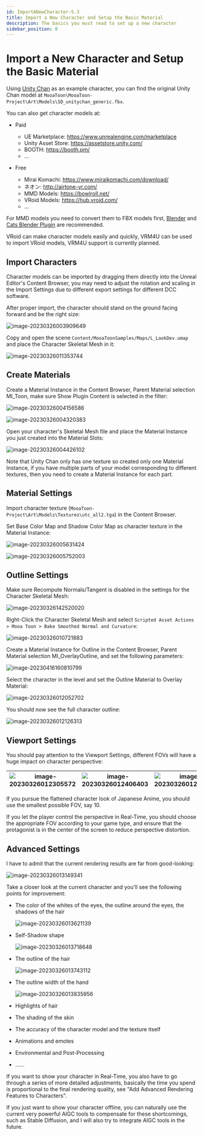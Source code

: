 ```yaml
---
id: ImportANewCharacter-5.3
title: Import a New Character and Setup the Basic Material
description: The basics you must read to set up a new character
sidebar_position: 0
---
```


# Import a New Character and Setup the Basic Material

Using [Unity Chan](https://unity-chan.com/) as an example character, you can find the original Unity Chan model at `MooaToon\MooaToon-Project\Art\Models\SD_unitychan_generic.fbx`.

You can also get character models at:

- Paid
  - UE Marketplace: https://www.unrealengine.com/marketplace
  - Unity Asset Store: https://assetstore.unity.com/
  - BOOTH: https://booth.pm/
  - ...

- Free
  - Mirai Komachi: https://www.miraikomachi.com/download/
  - ネオン: http://airtone-vr.com/
  - MMD Models: https://bowlroll.net/
  - VRoid Models: https://hub.vroid.com/
  - ...

For MMD models you need to convert them to FBX models first, [Blender](https://www.blender.org/) and [Cats Blender Plugin](https://github.com/absolute-quantum/cats-blender-plugin) are recommended.

VRoid can make character models easily and quickly, VRM4U can be used to import VRoid models, VRM4U support is currently planned.

## Import Characters

Character models can be imported by dragging them directly into the Unreal Editor's Content Browser, you may need to adjust the rotation and scaling in the Import Settings due to different export settings for different DCC software.

After proper import, the character should stand on the ground facing forward and be the right size:

![image-20230326003909649](./assets/image-20230326003909649.png)

Copy and open the scene `Content/MooaToonSamples/Maps/L_LookDev.umap` and place the Character Skeletal Mesh in it:

![image-20230326011353744](./assets/image-20230326011353744.png)

## Create Materials

Create a Material Instance in the Content Browser, Parent Material selection MI_Toon, make sure Show Plugin Content is selected in the filter:

![image-20230326004156586](./assets/image-20230326004156586.png)

![image-20230326004320383](./assets/image-20230326004320383.png)

Open your character's Skeletal Mesh file and place the Material Instance you just created into the Material Slots:

![image-20230326004426102](./assets/image-20230326004426102.png)

Note that Unity Chan only has one texture so created only one Material Instance, if you have multiple parts of your model corresponding to different textures, then you need to create a Material Instance for each part.

## Material Settings

Import character texture (`MooaToon-Project\Art\Models\Textures\utc_all2.tga`) in the Content Browser.

Set Base Color Map and Shadow Color Map as character texture in the Material Instance:

![image-20230326005631424](./assets/image-20230326005631424.png)

![image-20230326005752003](./assets/image-20230326005752003.png)

## Outline Settings

Make sure Recompute Normals/Tangent is disabled in the settings for the Character Skeletal Mesh:

![image-20230326142520020](./assets/image-20230326142520020.png)

Right-Click the Character Skeletal Mesh and select `Scripted Asset Actions > Mooa Toon > Bake Smoothed Normal and Curvature`:

![image-20230326010721883](./assets/image-20230326010721883.png)

Create a Material Instance for Outline in the Content Browser, Parent Material selection MI_OverlayOutline, and set the following parameters:

![image-20230416160810799](./assets/image-20230416160810799.png)

Select the character in the level and set the Outline Material to Overlay Material:

![image-20230326012052702](./assets/image-20230326012052702.png)

You should now see the full character outline:

![image-20230326012126313](./assets/image-20230326012126313.png)

## Viewport Settings

You should pay attention to the Viewport Settings, different FOVs will have a huge impact on character perspective:

| ![image-20230326012305572](./assets/image-20230326012305572.png) | ![image-20230326012406403](./assets/image-20230326012406403.png) | ![image-20230326012439049](./assets/image-20230326012439049.png) |
| ------------------------------------------------------------ | ------------------------------------------------------------ | ------------------------------------------------------------ |

If you pursue the flattened character look of Japanese Anime, you should use the smallest possible FOV, say 10.

If you let the player control the perspective in Real-Time, you should choose the appropriate FOV according to your game type, and ensure that the protagonist is in the center of the screen to reduce perspective distortion.

## Advanced Settings

I have to admit that the current rendering results are far from good-looking:

![image-20230326013149341](./assets/image-20230326013149341.png)

Take a closer look at the current character and you'll see the following points for improvement:

- The color of the whites of the eyes, the outline around the eyes, the shadows of the hair

  ![image-20230326013621139](./assets/image-20230326013621139.png)

- Self-Shadow shape

  ![image-20230326013718648](./assets/image-20230326013718648.png)

- The outline of the hair

  ![image-20230326013743112](./assets/image-20230326013743112.png)

- The outline width of the hand

  ![image-20230326013835956](./assets/image-20230326013835956.png)

- Highlights of hair

- The shading of the skin

- The accuracy of the character model and the texture itself

- Animations and emotes

- Environmental and Post-Processing

- ......

If you want to show your character in Real-Time, you also have to go through a series of more detailed adjustments, basically the time you spend is proportional to the final rendering quality, see "Add Advanced Rendering Features to Characters".

If you just want to show your character offline, you can naturally use the current very powerful AIGC tools to compensate for these shortcomings, such as Stable Diffusion, and I will also try to integrate AIGC tools in the future.



















